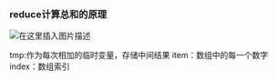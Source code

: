 ### reduce计算总和的原理

![在这里插入图片描述](https://img-blog.csdnimg.cn/20200606170434777.png?x-oss-process=image/watermark,type_ZmFuZ3poZW5naGVpdGk,shadow_10,text_aHR0cHM6Ly9ibG9nLmNzZG4ubmV0L3FxXzQzMDcyMzk5,size_16,color_FFFFFF,t_70)

tmp:作为每次相加的临时变量，存储中间结果
item：数组中的每一个数字
index：数组索引

